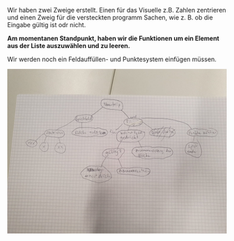Wir haben zwei Zweige erstellt. Einen für das Visuelle z.B. Zahlen zentrieren und einen Zweig für die versteckten programm Sachen, wie z. B. ob die Eingabe gültig ist odr nicht.

**Am momentanen Standpunkt, haben wir die Funktionen um ein Element aus der Liste auszuwählen und zu leeren.**

Wir werden noch ein Feldauffüllen- und Punktesystem einfügen müssen.

![](Blog_images\Top-down.jpg)